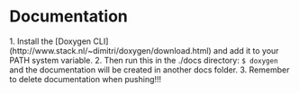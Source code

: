 <h1>Documentation</h1>
1. Install the [Doxygen CLI](http://www.stack.nl/~dimitri/doxygen/download.html) and add it to your PATH system variable.
2. Then run this in the ./docs directory: <code>$ doxygen </code> and the documentation will be created in another docs folder.
3. Remember to delete documentation when pushing!!!
